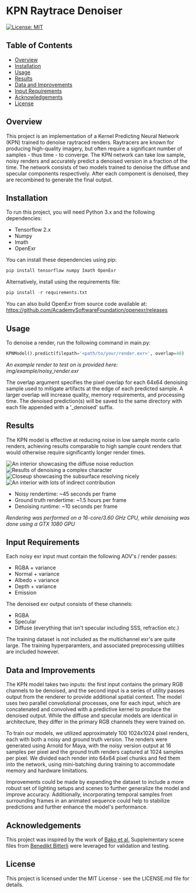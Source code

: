 # KPN Raytrace Denoiser 
[![License: MIT](https://img.shields.io/badge/License-MIT-yellow.svg)](LICENSE.md)


## Table of Contents
- [Overview](#overview)
- [Installation](#installation)
- [Usage](#usage)
- [Results](#results)
- [Data and Improvements](#data-and-improvements)
- [Input Requirements](#input-requirements)
- [Acknowledgements](#acknowledgements)
- [License](#license)


## Overview <a name="overview"></a>
This project is an implementation of a Kernel Predicting Neural Network (KPN) trained to denoise raytraced renders. Raytracers are known for producing high-quality imagery, but often require a significant number of samples - thus time - to converge. The KPN network can take low sample, noisy renders and accurately predict a denoised version in a fraction of the time. The network consists of two models trained to denoise the diffuse and specular components respectively. After each component is denoised, they are recombined to generate the final output.


## Installation <a name="installation"></a>
To run this project, you will need Python 3.x and the following dependencies:

- Tensorflow 2.x
- Numpy
- Imath
- OpenExr

You can install these dependencies using pip:
```python
pip install tensorflow numpy Imath OpenExr
```
Alternatively, install using the requirements file:
```python
pip install -r requirements.txt
```

You can also build OpenExr from source code available at:
https://github.com/AcademySoftwareFoundation/openexr/releases


## Usage <a name="usage"></a>
To denoise a render, run the following command in main.py:

```python
KPNModel().predict(filepath='<path/to/your/render.exr>', overlap=48)
```
*An example render to test on is provided here: img/example/noisy_render.exr*

The overlap argument specifies the pixel overlap for each 64x64 denoising sample used to mitigate artifacts at the edge of each predicted sample. A larger overlap will increase quality, memory requirements, and processing time. The denoised prediction(s) will be saved to the same directory with each file appended with a '_denoised' suffix.


## Results <a name="results"></a>
The KPN model is effective at reducing noise in low sample monte carlo renders, achieving results comparable to high sample count renders that would otherwise require significantly longer render times.

![An interior showcasing the diffuse noise reduction](img/results/livingroom.png)
![Results of denoising a complex character](img/results/witchdoctor.png)
![Closeup showcasing the subsurface resolving nicely](img/results/witchdoctor_closeup.png)
![An interior with lots of indirect contribution](img/results/staircase.png)

- Noisy rendertime: ~45 seconds per frame
- Ground truth rendertime: ~1.5 hours per frame
- Denoising runtime: ~10 seconds per frame

*Rendering was performed on a 16-core/3.60 GHz CPU, while denoising was done using a GTX 1080 GPU*


## Input Requirements <a name="input-requirements"></a>
Each noisy exr input must contain the following AOV's / render passes:
- RGBA + variance
- Normal + variance
- Albedo + variance
- Depth + variance
- Emission

The denoised exr output consists of these channels:
- RGBA
- Specular
- Diffuse (everything that isn't specular including SSS, refraction etc.)

The training dataset is not included as the multichannel exr's are quite large. The training hyperparamters, and associated preprocessing utilities are included however.


## Data and Improvements <a name="data-and-improvements"></a>
The KPN model takes two inputs: the first input contains the primary RGB channels to be denoised, and the second input is a series of utility passes output from the renderer to provide additional spatial context. The model uses two parallel convolutional processes, one for each input, which are concatenated and convolved with a predictive kernel to produce the denoised output. While the diffuse and specular models are identical in architecture, they differ in the primary RGB channels they were trained on.

To train our models, we utilized approximately 100 1024x1024 pixel renders, each with both a noisy and ground truth version. The renders were generated using Arnold for Maya, with the noisy version output at 16 samples per pixel and the ground truth renders captured at 1024 samples per pixel. We divided each render into 64x64 pixel chunks and fed them into the network, using mini-batching during training to accommodate memory and hardware limitations.

Improvements could be made by expanding the dataset to include a more robust set of lighting setups and scenes to further generalize the model and improve accuracy. Additionally, incorporating temporal samples from surrounding frames in an animated sequence could help to stabilize predictions and further enhance the model's performance.


## Acknowledgements <a name="acknowledgements"></a>
This project was inspired by the work of [Bako et al.](https://la.disneyresearch.com/wp-content/uploads/Kernel-Predicting-Convolutional-Networks-for-Denoising-Monte-Carlo-Renderings-Paper33.pdf)
Supplementary scene files from [Benedikt Bitterli](https://benedikt-bitterli.me/resources/) were leveraged for validation and testing.


## License <a name="license"></a>
This project is licensed under the MIT License - see the LICENSE.md file for details.